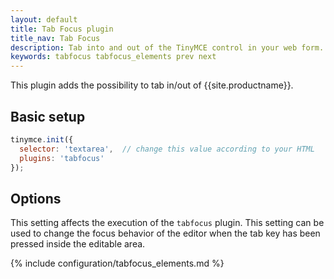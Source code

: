 ```yaml
---
layout: default
title: Tab Focus plugin
title_nav: Tab Focus
description: Tab into and out of the TinyMCE control in your web form.
keywords: tabfocus tabfocus_elements prev next
---
```


This plugin adds the possibility to tab in/out of {{site.productname}}.

## Basic setup

```js
tinymce.init({
  selector: 'textarea',  // change this value according to your HTML
  plugins: 'tabfocus'
});
```

## Options

This setting affects the execution of the `tabfocus` plugin. This setting can be used to change the focus behavior of the editor when the tab key has been pressed inside the editable area.

{% include configuration/tabfocus_elements.md %}
